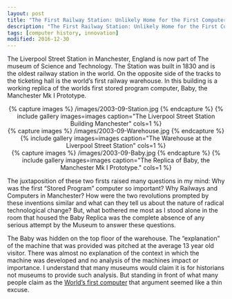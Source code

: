 ```yaml
---
layout: post
title: "The First Railway Station: Unlikely Home for the First Computer"
description: "The First Railway Station: Unlikely Home for the First Computer"
tags: [computer history, innovation]
modified: 2016-12-30
---
```

The Liverpool Street Station in Manchester, England is now part of The museum of Science and Technology. The Station was built in 1830 and is the oldest railway station in the world. On the opposite side of the tracks to the ticketing hall is the world’s first railway warehouse. In this building is a working replica of the worlds first stored program computer, Baby, the Manchester Mk I Prototype.

<div align="center">
{% capture images %}
    /images/2003-09-Station.jpg
{% endcapture %}
{% include gallery images=images caption="The Liverpool Street Station Building Manchester" cols=1 %}
</div>

<div align="center">
{% capture images %}
    /images/2003-09-Warehouse.jpg
{% endcapture %}
{% include gallery images=images caption="The Warehouse at the Liverpool Street Station" cols=1 %}
</div>

<div align="center">
{% capture images %}
    /images/2003-09-Baby.jpg
{% endcapture %}
{% include gallery images=images caption="The Replica of Baby, the Manchester Mk I Prototype." cols=1 %}
</div>

The juxtaposition of these two firsts raised many questions in my mind: Why was the first “Stored Program” computer so important? Why Railways and Computers in Manchester? How were the two revolutions prompted by these inventions similar and what can they tell us about the nature of radical technological change? But, what bothered me most as I stood alone in the room that housed the Baby Replica was the complete absence of any serious attempt by the Museum to answer these questions.

The Baby was hidden on the top floor of the warehouse. The “explanation” of the machine that was provided was pitched at the average 13 year old visitor. There was almost no explanation of the context in which the machine was developed and no analysis of the machines impact or importance. I understand that many museums would claim it is for historians not museums to provide such analysis. But standing in front of what many people claim as the [World’s first computer](/2003/08/the-first-modern-computer-the-case-for-baby-the-manchester-mk-i-prototype/) that argument seemed like a thin excuse.

